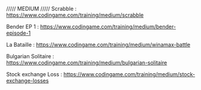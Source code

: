 ///// MEDIUM /////
Scrabble : https://www.codingame.com/training/medium/scrabble

Bender EP 1 : https://www.codingame.com/training/medium/bender-episode-1

La Bataille : https://www.codingame.com/training/medium/winamax-battle

Bulgarian Solitaire : https://www.codingame.com/training/medium/bulgarian-solitaire

Stock exchange Loss : https://www.codingame.com/training/medium/stock-exchange-losses